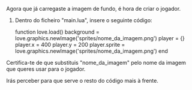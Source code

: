 Agora que já carregaste a imagem de fundo, é hora de criar o jogador.

1. Dentro do ficheiro "main.lua", insere o seguinte código:

	function love.load()
  		background = love.graphics.newImage('sprites/nome_da_imagem.png')
  		player = {}
  		player.x = 400
		player.y = 200
 		player.sprite = love.graphics.newImage('sprites/nome_da_imagem.png')
	end

Certifica-te de que substituis "nome_da_imagem" pelo nome da imagem que queres usar para o jogador.

Irás perceber para que serve o resto do código mais à frente.